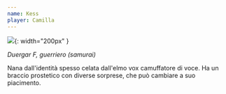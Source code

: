 ```yaml
---
name: Kess
player: Camilla
---
```

![](../assets/img/pg/kess.webp){: width="200px" }

*Duergar F, guerriero (samurai)*

Nana dall'identità spesso celata dall'elmo vox camuffatore di voce. Ha un braccio prostetico
con diverse sorprese, che può cambiare a suo piacimento.

